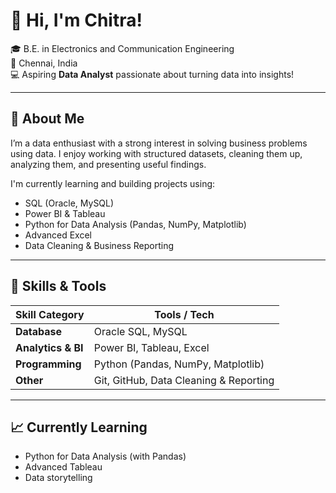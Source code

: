# 👋 Hi, I'm Chitra!

🎓 B.E. in Electronics and Communication Engineering  
📍 Chennai, India  
💻 Aspiring **Data Analyst** passionate about turning data into insights!

---

## 🚀 About Me

I’m a data enthusiast with a strong interest in solving business problems using data. I enjoy working with structured datasets, cleaning them up, analyzing them, and presenting useful findings.

I'm currently learning and building projects using:
- SQL (Oracle, MySQL)
- Power BI & Tableau
- Python for Data Analysis (Pandas, NumPy, Matplotlib)
- Advanced Excel
- Data Cleaning & Business Reporting

---

## 🧠 Skills & Tools

| Skill Category       | Tools / Tech                            |
|----------------------|------------------------------------------|
| **Database**         | Oracle SQL, MySQL                       |
| **Analytics & BI**   | Power BI, Tableau, Excel                |
| **Programming**      | Python (Pandas, NumPy, Matplotlib)      |
| **Other**            | Git, GitHub, Data Cleaning & Reporting  |

---



## 📈 Currently Learning

- Python for Data Analysis (with Pandas)
- Advanced Tableau
- Data storytelling
